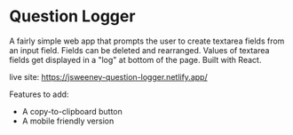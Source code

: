# Question Logger

A fairly simple web app that prompts the user to create textarea fields from an input field. Fields can be deleted and rearranged. Values of textarea fields get displayed in a "log" at bottom of the page. Built with React.

live site: https://jsweeney-question-logger.netlify.app/

Features to add:
* A copy-to-clipboard button
* A mobile friendly version
